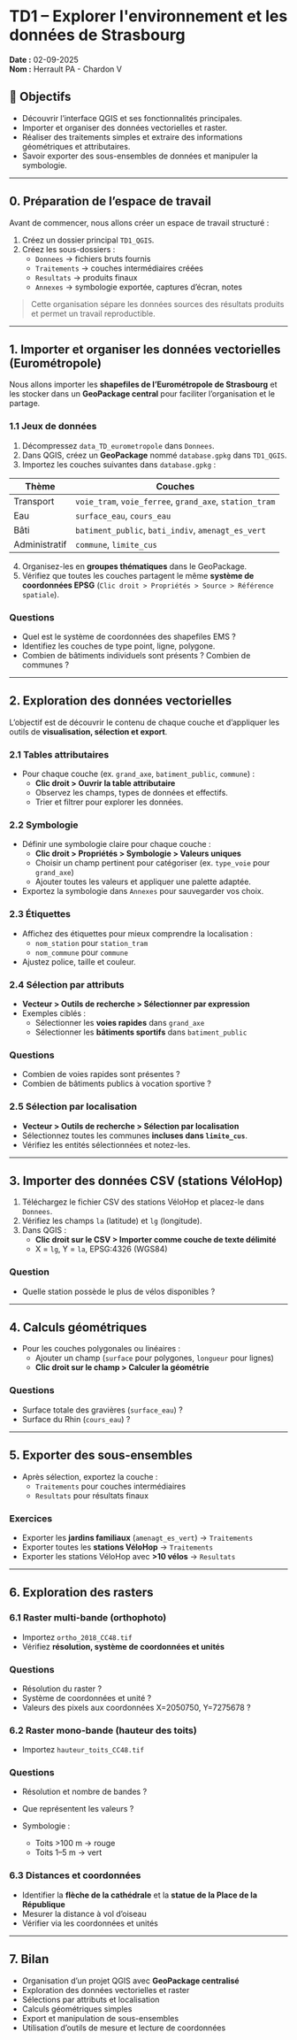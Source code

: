 # TD1 – Explorer l'environnement et les données de Strasbourg

**Date :** 02-09-2025  
**Nom :** Herrault PA - Chardon V

## 🎯 Objectifs
- Découvrir l’interface QGIS et ses fonctionnalités principales.  
- Importer et organiser des données vectorielles et raster.  
- Réaliser des traitements simples et extraire des informations géométriques et attributaires.  
- Savoir exporter des sous-ensembles de données et manipuler la symbologie.

---

## 0. Préparation de l’espace de travail
Avant de commencer, nous allons créer un espace de travail structuré :  

1. Créez un dossier principal `TD1_QGIS`.  
2. Créez les sous-dossiers :  
   - `Donnees` → fichiers bruts fournis  
   - `Traitements` → couches intermédiaires créées  
   - `Resultats` → produits finaux  
   - `Annexes` → symbologie exportée, captures d’écran, notes  

> Cette organisation sépare les données sources des résultats produits et permet un travail reproductible.

---

## 1. Importer et organiser les données vectorielles (Eurométropole)

Nous allons importer les **shapefiles de l’Eurométropole de Strasbourg** et les stocker dans un **GeoPackage central** pour faciliter l’organisation et le partage.  

### 1.1 Jeux de données
1. Décompressez `data_TD_eurometropole` dans `Donnees`.  
2. Dans QGIS, créez un **GeoPackage** nommé `database.gpkg` dans `TD1_QGIS`.  
3. Importez les couches suivantes dans `database.gpkg` :  

| Thème      | Couches |
|------------|---------|
| Transport  | `voie_tram`, `voie_ferree`, `grand_axe`, `station_tram` |
| Eau        | `surface_eau`, `cours_eau` |
| Bâti       | `batiment_public`, `bati_indiv`, `amenagt_es_vert` |
| Administratif | `commune`, `limite_cus` |

4. Organisez-les en **groupes thématiques** dans le GeoPackage.  
5. Vérifiez que toutes les couches partagent le même **système de coordonnées EPSG** (`Clic droit > Propriétés > Source > Référence spatiale`).  

### Questions
- Quel est le système de coordonnées des shapefiles EMS ?  
- Identifiez les couches de type point, ligne, polygone.  
- Combien de bâtiments individuels sont présents ? Combien de communes ?

---

## 2. Exploration des données vectorielles

L’objectif est de découvrir le contenu de chaque couche et d’appliquer les outils de **visualisation, sélection et export**.

### 2.1 Tables attributaires
- Pour chaque couche (ex. `grand_axe`, `batiment_public`, `commune`) :  
  - **Clic droit > Ouvrir la table attributaire**  
  - Observez les champs, types de données et effectifs.  
  - Trier et filtrer pour explorer les données.  

### 2.2 Symbologie
- Définir une symbologie claire pour chaque couche :  
  - **Clic droit > Propriétés > Symbologie > Valeurs uniques**  
  - Choisir un champ pertinent pour catégoriser (ex. `type_voie` pour `grand_axe`)  
  - Ajouter toutes les valeurs et appliquer une palette adaptée.  
- Exportez la symbologie dans `Annexes` pour sauvegarder vos choix.  

### 2.3 Étiquettes
- Affichez des étiquettes pour mieux comprendre la localisation :  
  - `nom_station` pour `station_tram`  
  - `nom_commune` pour `commune`  
- Ajustez police, taille et couleur.  

### 2.4 Sélection par attributs
- **Vecteur > Outils de recherche > Sélectionner par expression**  
- Exemples ciblés :  
  - Sélectionner les **voies rapides** dans `grand_axe`  
  - Sélectionner les **bâtiments sportifs** dans `batiment_public`  

### Questions
- Combien de voies rapides sont présentes ?  
- Combien de bâtiments publics à vocation sportive ?

### 2.5 Sélection par localisation
- **Vecteur > Outils de recherche > Sélection par localisation**  
- Sélectionnez toutes les communes **incluses dans `limite_cus`**.  
- Vérifiez les entités sélectionnées et notez-les.  

---

## 3. Importer des données CSV (stations VéloHop)
1. Téléchargez le fichier CSV des stations VéloHop et placez-le dans `Donnees`.  
2. Vérifiez les champs `la` (latitude) et `lg` (longitude).  
3. Dans QGIS :  
   - **Clic droit sur le CSV > Importer comme couche de texte délimité**  
   - X = `lg`, Y = `la`, EPSG:4326 (WGS84)  

### Question
- Quelle station possède le plus de vélos disponibles ?

---

## 4. Calculs géométriques
- Pour les couches polygonales ou linéaires :  
  - Ajouter un champ (`surface` pour polygones, `longueur` pour lignes)  
  - **Clic droit sur le champ > Calculer la géométrie**

### Questions
- Surface totale des gravières (`surface_eau`) ?  
- Surface du Rhin (`cours_eau`) ?

---

## 5. Exporter des sous-ensembles
- Après sélection, exportez la couche :  
  - `Traitements` pour couches intermédiaires  
  - `Resultats` pour résultats finaux  

### Exercices
- Exporter les **jardins familiaux** (`amenagt_es_vert`) → `Traitements`  
- Exporter toutes les **stations VéloHop** → `Traitements`  
- Exporter les stations VéloHop avec **>10 vélos** → `Resultats`  

---

## 6. Exploration des rasters

### 6.1 Raster multi-bande (orthophoto)
- Importez `ortho_2018_CC48.tif`  
- Vérifiez **résolution, système de coordonnées et unités**  

### Questions
- Résolution du raster ?  
- Système de coordonnées et unité ?  
- Valeurs des pixels aux coordonnées X=2050750, Y=7275678 ?

### 6.2 Raster mono-bande (hauteur des toits)
- Importez `hauteur_toits_CC48.tif`  

### Questions
- Résolution et nombre de bandes ?  
- Que représentent les valeurs ?

- Symbologie :  
  - Toits >100 m → rouge  
  - Toits 1–5 m → vert  

### 6.3 Distances et coordonnées
- Identifier la **flèche de la cathédrale** et la **statue de la Place de la République**  
- Mesurer la distance à vol d’oiseau  
- Vérifier via les coordonnées et unités

---

## 7. Bilan
- Organisation d’un projet QGIS avec **GeoPackage centralisé**  
- Exploration des données vectorielles et raster  
- Sélections par attributs et localisation  
- Calculs géométriques simples  
- Export et manipulation de sous-ensembles  
- Utilisation d’outils de mesure et lecture de coordonnées  

